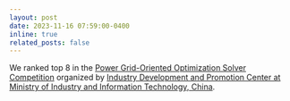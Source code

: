 ```yaml
---
layout: post
date: 2023-11-16 07:59:00-0400
inline: true
related_posts: false
---
```


<!-- Our paper "[Mixed-integer linear optimization for full truckload pickup and delivery](http://www.optimization-online.org/DB_HTML/2021/03/8309.html)" is now accepted by Optimization Letters. -->

We ranked top 8 in the [Power Grid-Oriented Optimization Solver Competition](https://erace.event.com.cn/#/about/keyword/?pid=26&tid=49) organized by [Industry Development and Promotion Center at Ministry of Industry and Information Technology, China](http://www.idpc.org.cn/).